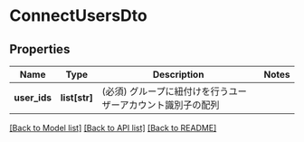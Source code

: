 # ConnectUsersDto

## Properties
Name | Type | Description | Notes
------------ | ------------- | ------------- | -------------
**user_ids** | **list[str]** | (必須) グループに紐付けを行うユーザーアカウント識別子の配列 | 

[[Back to Model list]](../README.md#documentation-for-models) [[Back to API list]](../README.md#documentation-for-api-endpoints) [[Back to README]](../README.md)

